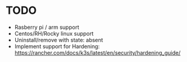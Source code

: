 # TODO

- Rasberry pi / arm support
- Centos/RH/Rocky linux support
- Uninstall/remove with state: absent
- Implement support for Hardening: <https://rancher.com/docs/k3s/latest/en/security/hardening_guide/>